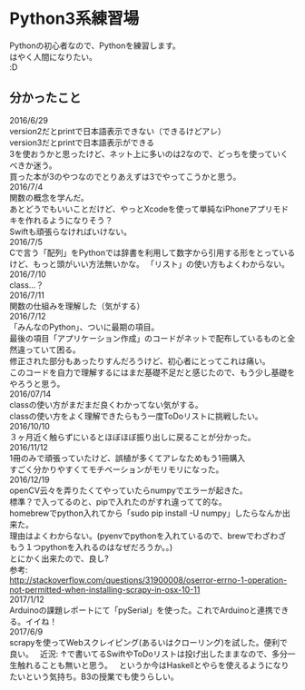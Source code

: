 # Python3系練習場  
Pythonの初心者なので、Pythonを練習します。  
はやく人間になりたい。  
:D  
## 分かったこと
2016/6/29  
version2だとprintで日本語表示できない（できるけどアレ）  
version3だとprintで日本語表示ができる  
3を使おうかと思ったけど、ネット上に多いのは2なので、どっちを使っていくべきか迷う。  
買った本が3のやつなのでとりあえずは3でやってこうかと思う。  
2016/7/4  
関数の概念を学んだ。  
あとどうでもいいことだけど、やっとXcodeを使って単純なiPhoneアプリモドキを作れるようになりそう？  
Swiftも頑張らなければいけない。  
2016/7/5  
Cで言う「配列」をPythonでは辞書を利用して数字から引用する形をとっているけど、もっと頭がいい方法無いかな。
「リスト」の使い方もよくわからない。  
2016/7/10  
class...？  
2016/7/11  
関数の仕組みを理解した（気がする）  
2016/7/12  
「みんなのPython」、ついに最期の項目。  
最後の項目「アプリケーション作成」のコードがネットで配布しているものと全然違っていて困る。  
修正された部分もあったりすんだろうけど、初心者にとってこれは痛い。  
このコードを自力で理解するにはまだ基礎不足だと感じたので、もう少し基礎をやろうと思う。  
2016/07/14  
classの使い方がまだまだ良くわかってない気がする。  
classの使い方をよく理解できたらもう一度ToDoリストに挑戦したい。  
2016/10/10  
３ヶ月近く触らずにいるとほぼほぼ振り出しに戻ることが分かった。  
2016/11/12  
1冊のみで頑張っていたけど、誤植が多くてアレなためもう1冊購入  
すごく分かりやすくてモチベーションがモリモリになった。  
2016/12/19  
openCV云々を弄りたくてやっていたらnumpyでエラーが起きた。  
標準？で入ってるのと、pipで入れたのがすれ違ってて的な。  
homebrewでpython入れてから「sudo pip install -U numpy」したらなんか出来た。  
理由はよくわからない。(pyenvでpythonを入れているので、brewでわざわざ  
もう１つpythonを入れるのはなぜだろうか。。)  
とにかく出来たので、良し?  
参考:  
http://stackoverflow.com/questions/31900008/oserror-errno-1-operation-not-permitted-when-installing-scrapy-in-osx-10-11  
2017/1/12  
Arduinoの課題レポートにて「pySerial」を使った。これでArduinoと連携できる。イイね！  
2017/6/9  
scrapyを使ってWebスクレイピング(あるいはクローリング)を試した。便利で良い。  
近況: ↑で書いてるSwiftやToDoリストは投げ出したままなので、多分一生触れることも無いと思う。  
というか今はHaskellとやらを使えるようになりたいという気持ち。B3の授業でも使うらしい。  
